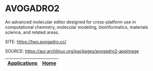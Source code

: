 # AVOGADRO2

 An advanced molecular editor designed for cross-platform use in 
 computational chemistry, molecular modeling, bioinformatics, 
 materials science, and related areas.

 SITE: https://two.avogadro.cc/

 SOURCE: https://aur.archlinux.org/packages/avogadro2-appimage

 | [Applications](https://portable-linux-apps.github.io/apps.html) | [Home](https://portable-linux-apps.github.io)
 | --- | --- |
